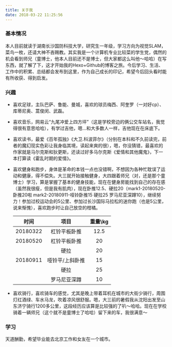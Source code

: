 ```yaml
---
title: 关于我
date: 2018-03-22 11:25:56
---
```


### 基本情况

本人目前就读于湖南长沙国防科技大学，研究生一年级，学习方向为视觉SLAM，菜鸟一枚，还请大神不吝赐教。其实我是一个计算机专业比较菜的学生党，偶然的机会看到师兄（童博士，他本人目前还不是博士，但大家都这么叫他～哈哈）在写东西，就了解了下，这才开始我的Hexo+Github的博客之旅。今后学习、生活、工作中的积累、总结都会发布到这里，作为自己成长的印记，希望今后回头看时能有所收获、得到启发。

### 兴趣

- 喜欢足球，主队巴萨、鲁能、曼城，喜欢的球员梅西、阿奎罗（一对好cp）、库蒂尼奥、蒿俊闵、武磊。

- 喜欢音乐，网易云“九尾冲爱上四方坪”（这是学校旁边的俩公交车站名，我觉得很有意思哈哈），有学过吉他，嗯...和大多数人一样，吉他现在在床底下。

- 喜欢读书，最爱《百年孤独》《大卫.科波菲尔》（分别在本科和不久前读完，前者的魔幻现实色彩让我身临其境，读起来爽的很），嗯，你没猜错，最喜欢的作家就是马尔克斯和狄更斯，还读过好多马尔克斯《爱情和其他魔鬼》，下一本打算读《霍乱时期的爱情》。

- 喜欢健身和跑步，身体是革命的本钱一点也没错啊，不想因为各种忙耽误了运动和健康，得不偿失。大三就开始接触健身，大四跟着师兄（对，还是那个童博士）学习，算是掌握了基本的健身技能，现在在健身房能找到自己的存在感（虽然我很瘦，但是我有肌肉），现在卧推12.5、硬拉20（mark1-20180520-卧推20啦 mark2-20180911-哑铃卧推15 硬拉25 罗马尼亚深蹲10），继续努力！参加过校运动会的5公里、参加过长沙国际马拉松的迷你跑（也是5公里，说来惭愧），喜欢跑步时让自己放空的柑橘。

  |   时间   |      项目       | 重量\kg |
  | :------: | :-------------: | :-----: |
  | 20180322 |  杠铃平板卧推   |  12.5   |
  | 20180520 |  杠铃平板卧推   |   20    |
  |          |      硬拉       |   20    |
  | 20180911 | 哑铃平/上斜卧推 |   15    |
  |          |      硬拉       |   25    |
  |          |  罗马尼亚深蹲   |   10    |

- 喜欢骑行，喜欢骑车的感觉，尤其是晚上带着耳机在城市的大街少骑行，周围灯红酒绿、车水马龙，吹着凉风很舒服。嗯，大三前的暑假我从沈阳出发至山东济宁骑行1200多公里，这段经历应该算是比较强的了叭～哈哈。现在在学校骑着一辆师兄（这个就不是童博士了哈哈）留下来的车，我很满意～

### 学习

天道酬勤，希望毕业能去北京工作和女友在一个城市。